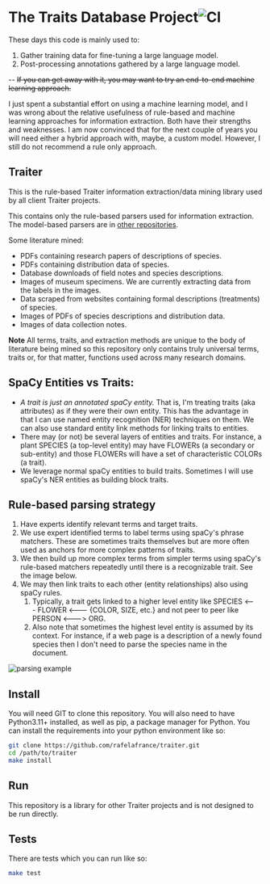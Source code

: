 # The Traits Database Project![CI](https://github.com/rafelafrance/traiter/workflows/CI/badge.svg)

These days this code is mainly used to:
1. Gather training data for fine-tuning a large language model.
2. Post-processing annotations gathered by a large language model.

-- ~~If you can get away with it, you may want to try an end-to-end machine learning approach.~~

I just spent a substantial effort on using a machine learning model, and I was wrong about the relative usefulness of rule-based and machine learning approaches for information extraction. Both have their strengths and weaknesses. I am now convinced that for the next couple of years you will need either a hybrid approach with, maybe, a custom model. However, I still do not recommend a rule only approach.

## Traiter
This is the rule-based Traiter information extraction/data mining library used by all client Traiter projects.

This contains only the rule-based parsers used for information extraction. The model-based parsers are in [other repositories](https://github.com/rafelafrance/hybrid_traiter).

Some literature mined:
- PDFs containing research papers of descriptions of species.
- PDFs containing distribution data of species.
- Database downloads of field notes and species descriptions.
- Images of museum specimens. We are currently extracting data from the labels in the images.
- Data scraped from websites containing formal descriptions (treatments) of species.
- Images of PDFs of species descriptions and distribution data.
- Images of data collection notes.

**Note** All terms, traits, and extraction methods are unique to the body of literature being mined so this repository only contains truly universal terms, traits or, for that matter, functions used across many research domains.

## SpaCy Entities vs Traits:
- *A trait is just an annotated spaCy entity.* That is, I'm treating traits (aka attributes) as if they were their own entity. This has the advantage in that I can use named entity recognition (NER) techniques on them. We can also use standard entity link methods for linking traits to entities.
- There may (or not) be several layers of entities and traits. For instance, a plant SPECIES (a top-level entity) may have FLOWERs (a secondary or sub-entity) and those FLOWERs will have a set of characteristic COLORs (a trait).
- We leverage normal spaCy entities to build traits. Sometimes I will use spaCy's NER entities as building block traits.

## Rule-based parsing strategy
1. Have experts identify relevant terms and target traits.
2. We use expert identified terms to label terms using spaCy's phrase matchers. These are sometimes traits themselves but are more often used as anchors for more complex patterns of traits.
3. We then build up more complex terms from simpler terms using spaCy's rule-based matchers repeatedly until there is a recognizable trait. See the image below.
4. We may then link traits to each other (entity relationships) also using spaCy rules.
   1. Typically, a trait gets linked to a higher level entity like SPECIES <--- FLOWER <--- {COLOR, SIZE, etc.} and not peer to peer like PERSON <---> ORG.
   2. Also note that sometimes the highest level entity is assumed by its context. For instance, if a web page is a description of a newly found species then I don't need to parse the species name in the document.

![parsing example](assets/anoplura_rules.png)

## Install
You will need GIT to clone this repository. You will also need to have Python3.11+ installed, as well as pip, a package manager for Python.
You can install the requirements into your python environment like so:
```bash
git clone https://github.com/rafelafrance/traiter.git
cd /path/to/traiter
make install
```

## Run
This repository is a library for other Traiter projects and is not designed to be run directly.

## Tests

There are tests which you can run like so:
```bash
make test
```
